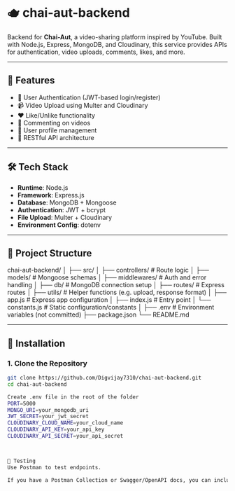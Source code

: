 # 🫖 chai-aut-backend

Backend for **Chai-Aut**, a video-sharing platform inspired by YouTube. Built with Node.js, Express, MongoDB, and Cloudinary, this service provides APIs for authentication, video uploads, comments, likes, and more.

---

## 🚀 Features

- 🔐 User Authentication (JWT-based login/register)
- 📹 Video Upload using Multer and Cloudinary
- ❤️ Like/Unlike functionality
- 💬 Commenting on videos
- 👤 User profile management
- 📁 RESTful API architecture

---

## 🛠️ Tech Stack

- **Runtime**: Node.js
- **Framework**: Express.js
- **Database**: MongoDB + Mongoose
- **Authentication**: JWT + bcrypt
- **File Upload**: Multer + Cloudinary
- **Environment Config**: dotenv

---

## 📁 Project Structure

chai-aut-backend/
│
├── src/
│ ├── controllers/ # Route logic
│ ├── models/ # Mongoose schemas
│ ├── middlewares/ # Auth and error handling
│ ├── db/ # MongoDB connection setup
│ ├── routes/ # Express routes
│ ├── utils/ # Helper functions (e.g. upload, response format)
│ ├── app.js # Express app configuration
│ ├── index.js # Entry point
│ └── constants.js # Static configuration/constants
│
├── .env # Environment variables (not committed)
├── package.json
└── README.md

---

## 🔧 Installation

### 1. Clone the Repository

```bash
git clone https://github.com/Digvijay7310/chai-aut-backend.git
cd chai-aut-backend

Create .env file in the root of the folder
PORT=5000
MONGO_URI=your_mongodb_uri
JWT_SECRET=your_jwt_secret
CLOUDINARY_CLOUD_NAME=your_cloud_name
CLOUDINARY_API_KEY=your_api_key
CLOUDINARY_API_SECRET=your_api_secret



🧪 Testing
Use Postman to test endpoints.

If you have a Postman Collection or Swagger/OpenAPI docs, you can include them here too.
```
